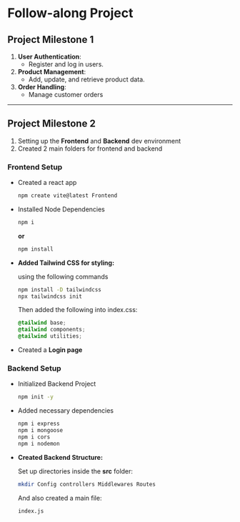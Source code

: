 # Follow-along Project

## Project Milestone 1

1. **User Authentication**:  
    - Register and log in users.
2. **Product Management**: 
    - Add, update, and retrieve product data.
3. **Order Handling**: 
    - Manage customer orders

---

## Project Milestone 2

1. Setting up the **Frontend** and **Backend** dev environment
2. Created 2 main folders for frontend and backend

###  Frontend Setup

- Created a react app 
  ```bash
  npm create vite@latest Frontend
  ```
- Installed Node Dependencies 
  ```bash
  npm i
  ```
  **or** 
  ```bash
  npm install
  ```
- **Added Tailwind CSS for styling:** 

  using the following commands
  ```bash
  npm install -D tailwindcss
  npx tailwindcss init
  ```
  Then added the following into index.css:
    ```css
    @tailwind base;
    @tailwind components;
    @tailwind utilities;
    ```

- Created a **Login page**

### Backend Setup

- Initialized Backend Project 
  ``` bash
  npm init -y
  ```
- Added necessary dependencies
  ```bash
  npm i express
  npm i mongoose
  npm i cors
  npm i nodemon
  ```
- **Created Backend Structure:**

  Set up directories inside the **src** folder:
  ```bash
  mkdir Config controllers Middlewares Routes
  ```
  And also created a main file: 
  ```bash
  index.js
  ```
